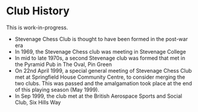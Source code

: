 # Club History

This is work-in-progress.

- Stevenage Chess Club is thought to have been formed in the post-war era
- In 1969, the Stevenage Chess club was meeting in Stevenage College
- In mid to late 1970s, a second Stevenage club was formed that met in the Pyramid Pub in The Oval, Pin Green
- On 22nd April 1999, a special general meeting of Stevenage Chess Club met at Springfield House Community Centre, to consider merging the two clubs. This was passed and the amalgamation took place at the end of this playing season (May 1999).
- In Sep 1999, the club met at the British Aerospace Sports and Social Club, Six Hills Way
